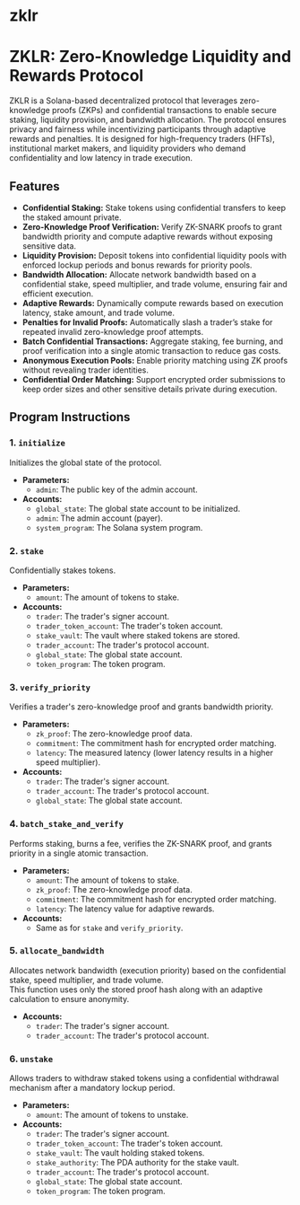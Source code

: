 # zklr

# ZKLR: Zero-Knowledge Liquidity and Rewards Protocol

ZKLR is a Solana-based decentralized protocol that leverages zero-knowledge proofs (ZKPs) and confidential transactions to enable secure staking, liquidity provision, and bandwidth allocation. The protocol ensures privacy and fairness while incentivizing participants through adaptive rewards and penalties. It is designed for high-frequency traders (HFTs), institutional market makers, and liquidity providers who demand confidentiality and low latency in trade execution.

## Features

- **Confidential Staking:** Stake tokens using confidential transfers to keep the staked amount private.
- **Zero-Knowledge Proof Verification:** Verify ZK-SNARK proofs to grant bandwidth priority and compute adaptive rewards without exposing sensitive data.
- **Liquidity Provision:** Deposit tokens into confidential liquidity pools with enforced lockup periods and bonus rewards for priority pools.
- **Bandwidth Allocation:** Allocate network bandwidth based on a confidential stake, speed multiplier, and trade volume, ensuring fair and efficient execution.
- **Adaptive Rewards:** Dynamically compute rewards based on execution latency, stake amount, and trade volume.
- **Penalties for Invalid Proofs:** Automatically slash a trader’s stake for repeated invalid zero-knowledge proof attempts.
- **Batch Confidential Transactions:** Aggregate staking, fee burning, and proof verification into a single atomic transaction to reduce gas costs.
- **Anonymous Execution Pools:** Enable priority matching using ZK proofs without revealing trader identities.
- **Confidential Order Matching:** Support encrypted order submissions to keep order sizes and other sensitive details private during execution.

  
## Program Instructions

### 1. `initialize`
Initializes the global state of the protocol.

- **Parameters:**
  - `admin`: The public key of the admin account.
- **Accounts:**
  - `global_state`: The global state account to be initialized.
  - `admin`: The admin account (payer).
  - `system_program`: The Solana system program.

### 2. `stake`
Confidentially stakes tokens.

- **Parameters:**
  - `amount`: The amount of tokens to stake.
- **Accounts:**
  - `trader`: The trader's signer account.
  - `trader_token_account`: The trader's token account.
  - `stake_vault`: The vault where staked tokens are stored.
  - `trader_account`: The trader's protocol account.
  - `global_state`: The global state account.
  - `token_program`: The token program.

### 3. `verify_priority`
Verifies a trader's zero-knowledge proof and grants bandwidth priority.

- **Parameters:**
  - `zk_proof`: The zero-knowledge proof data.
  - `commitment`: The commitment hash for encrypted order matching.
  - `latency`: The measured latency (lower latency results in a higher speed multiplier).
- **Accounts:**
  - `trader`: The trader's signer account.
  - `trader_account`: The trader's protocol account.
  - `global_state`: The global state account.

### 4. `batch_stake_and_verify`
Performs staking, burns a fee, verifies the ZK-SNARK proof, and grants priority in a single atomic transaction.

- **Parameters:**
  - `amount`: The amount of tokens to stake.
  - `zk_proof`: The zero-knowledge proof data.
  - `commitment`: The commitment hash for encrypted order matching.
  - `latency`: The latency value for adaptive rewards.
- **Accounts:**
  - Same as for `stake` and `verify_priority`.

### 5. `allocate_bandwidth`
Allocates network bandwidth (execution priority) based on the confidential stake, speed multiplier, and trade volume.  
This function uses only the stored proof hash along with an adaptive calculation to ensure anonymity.

- **Accounts:**
  - `trader`: The trader's signer account.
  - `trader_account`: The trader's protocol account.

### 6. `unstake`
Allows traders to withdraw staked tokens using a confidential withdrawal mechanism after a mandatory lockup period.

- **Parameters:**
  - `amount`: The amount of tokens to unstake.
- **Accounts:**
  - `trader`: The trader's signer account.
  - `trader_token_account`: The trader's token account.
  - `stake_vault`: The vault holding staked tokens.
  - `stake_authority`: The PDA authority for the stake vault.
  - `trader_account`: The trader's protocol account.
  - `global_state`: The global state account.
  - `token_program`: The token program.



